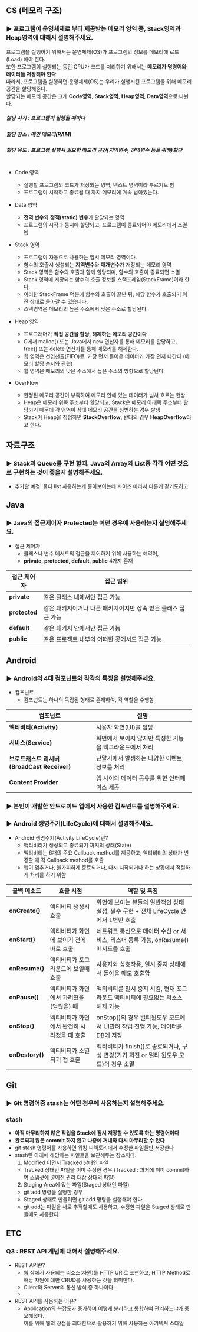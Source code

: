 ## CS (메모리 구조)
### :arrow_forward: 프로그램이 운영체제로 부터 제공받는 메모리 영역 중, Stack영역과 Heap영역에 대해서 설명해주세요.

프로그램을 실행하기 위해서는 운영체제(OS)가 프로그램의 정보를 메모리에 로드(Load) 해야 한다.  
또한 프로그램이 실행되는 동안 CPU가 코드를 처리하기 위해서는 **메모리가 명령어와 데이터들 저장해야 한다**   
따라서, 프로그램을 실행하면 운영체제(OS)는 우리가 실행시킨 프로그램을 위해 메모리 공간을 할당해준다.  
할당되는 메모리 공간은 크게 **Code영역**, **Stack영역**, **Heap영역**, **Data영역**으로 나뉜다.  

##### 할당 시기 : 프로그램이 실행될 때마다  
##### 할당 장소 : 메인 메모리(RAM)  
##### 할당 용도 : 프로그램 실행시 필요한 메모리 공간(지역변수, 전역변수 등을 위해)할당  <br><br>

* Code 영역
  - 실행할 프로그램의 코드가 저장되는 영역, 텍스트 영역이라 부르기도 함
  - 프로그램이 시작하고 종료될 때 까지 메모리에 계속 남아있는다.

* Data 영역
  -  **전역 변수**와 **정적(static) 변수**가 할당되는 영역
  - 프로그램의 시작과 동시에 할당되고, 프로그램이 종료되어야 메모리에서 소멸됨 

* Stack 영역
  - 프로그램이 자동으로 사용하는 임시 메모리 영역이다.
  - 함수의 호출시 생성되는 **지역변수**와 **매개변수**가 저장되는 메모리 영역
  - Stack 영역은 함수의 호출과 함께 할당되며, 함수의 호출이 종료되면 소멸
  - Stack 영역에 저장되는 함수의 호출 정보를 스택프레임(StackFrame)이라 한다.  
  - 이러한 StackFrame 덕분에 함수의 호출이 끝난 뒤, 해당 함수가 호출되기 이전 상태로 돌아갈 수 있습니다.
  - 스택영역은 메모리의 높은 주소에서 낮은 주소로 할당된다.  
 
* Heap 영역
  - 프로그래머가 **직접 공간을 할당, 해제하는 메모리 공간이다**  
  - C에서 malloc() 또는 Java에서 new 연산자를 통해 메모리를 할당하고, free() 또는 delete 연산자를 통해 메모리를 해제한다.  
  - 힙 영역은 선입선출(FIFO)로, 가장 먼저 들어온 데이터가 가장 먼저 나간다 (메모리 할당 순서와 관련)
  - 힙 영역은 메모리의 낮은 주소에서 높은 주소의 방향으로 할당된다.  

* OverFlow
  - 한정된 메모리 공간이 부족하여 메모리 안에 있는 데이터가 넘쳐 흐르는 현상
  - Heap은 메모리 위쪽 주소부터 할당되고, Stack은 메모리 아래쪽 주소부터 할당되기 때문에 각 영역이 상대 메모리 공간을 침범하는 경우 발생  
  - Stack이 Heap을 침범하면 **StackOverflow**, 반대의 경우 **HeapOverflow**라고 한다.    

## 자료구조
### :arrow_forward: Stack과 Queue를 구현 할때. Java의 Array와 List중 각각 어떤 것으로 구현하는 것이 좋을지 설명해주세요.
* 추가할 예정! 둘다 list 사용하는게 좋아보이는데 사이즈 따라서 다른거 같기도하고

## Java
### :arrow_forward: Java의 접근제어자 Protected는 어떤 경우에 사용하는지 설명해주세요.

* 접근 제어자
  - 클래스나 변수 메서드의 접근을 제어하기 위해 사용하는 예약어,
  - **private, protected, default, public** 4가지 존재
 
|접근 제어자|접근 범위|
|------|---|
|**private**|같은 클래스 내에서만 접근 가능|
|**protected**|같은 패키지이거나 다른 패키지이지만 상속 받은 클래스 접근 가능|
|**default**|같은 패키지 안에서만 접근 가능|
|**public**|같은 프로젝트 내부의 어떠한 곳에서도 접근 가능|


## Android
### :arrow_forward: Android의 4대 컴포넌트와 각각의 특징을 설명해주세요.

* 컴포넌트
  - 컴포넌트는 하나의 독립된 형태로 존재하여, 각 역할을 수행함  
  
|컴포넌트|설명|
|------|---|
|**액티비티(Activity)**|사용자 화면(UI)를 담당|
|**서비스(Service)**|화면에서 보이지 않지만 특정한 기능을 백그라운드에서 처리|
|**브로드캐스트 리시버(BroadCast Receiver)**|단말기에서 발생하는 다양한 이벤트, 정보를 처리|
|**Content Provider**|앱 사이의 데이터 공유를 위한 인터페이스 제공|

### :arrow_forward: 본인이 개발한 안드로이드 앱에서 사용한 컴포넌트를 설명해주세요.  
### :arrow_forward: Android 생명주기(LifeCycle)에 대해서 설명해주세요.
* Android 생명주기(Activity LifeCycle)란?
  - 액티비티가 생성되고 종료되기 까지의 상태(State)
  - 액티비티는 6개의 주요 Callback method를 제공하고, 액티비티의 상태가 변경할 때 각 Callback method를 호출
  - 앱이 멈추거나, 불가피하게 종료되거나, 다시 시작되거나 하는 상황에서 적절하게 처리를 하기 위함

|콜백 메소드|호출 시점|역할 및 특징|
|------|---|---|
|**onCreate()**|액티비티 생성시 호출|화면에 보이는 뷰들의 일반적인 상태 설정, 필수 구현 + 전체 LifeCycle 안에서 1번만 호출|
|**onStart()**|액티비티가 화면에 보이기 전에 바로 호출|네트워크 통신으로 데이터 수신 or 서비스, 리스너 등록 가능, onResume() 메서드를 호출| 
|**onResume()**|액티비티가 포그라운드에 보일때 호출|사용자와 상호작용, 일시 중지 상태에서 돌아올 때도 호출함|
|**onPause()**|액티비티가 화면에서 가려졌을(멈췄을) 때|액티비티를 일시 중지 시킴, 현재 포그라운드 액티비티에 필요없는 리소스 해제 가능|
|**onStop()**|액티비티가 화면에서 완전히 사라졌을 때 호출|onStop()의 경우 멀티윈도우 모드에서 UI관려 작업 진행 가능, 데이터를 DB에 저장|
|**onDestory()**|액티비티가 소멸되기 전 호출|액티비티가 finish()로 종료되거나, 구성 변경(기기 회전 or 멀티 윈도우 모드)의 경우 소멸|

## Git
### :arrow_forward: Git 명령어중 stash는 어떤 경우에 사용하는지 설명해주세요.  

### stash ###
  * **아직 마무리하지 않은 작업을 Stack에 잠시 저장할 수 있도록 하는 명령어이다**  
  * **완료되지 않은 commit 하지 않고 나중에 꺼내와 다시 마무리할 수 있다**  
  * git stash 명령어를 사용하면 워킹 디렉토리에서 수정한 파일들만 저장한다
  * stash란 아래에 해당하는 파일들을 보관해두는 장소이다.
    1. Modified 이면서 Tracked 상태인 파일
      - Tracked 상태인 파일을 이미 수정한 경우 (Tracked : 과거에 이미 commit하여 스냅샷에 넣어진 관리 대상 상태의 파일)  
    2. Staging Area에 있는 파일(Staged 상태인 파일)
      - git add 명령을 실행한 경우
      - Staged 상태로 만들려면 git add 명령을 실행해야 한다
      - git add는 파일을 새로 추적할때도 사용하고, 수정한 파일을 Staged 상태로 만들때도 사용한다.
  

## ETC
### Q3 : REST API 개념에 대해서 설명해주세요.
* REST API란?
  - 웹 상에서 사용되는 리소스(자원)를 HTTP URI로 표현하고, HTTP Method로 해당 자원에 대한 CRUD를 사용하는 것을 의미한다.
  - Client와 Server의 통신 방식 중 하나이다.
  - 
* REST API를 사용하는 이유?
  - Application의 복잡도가 증가하며 어떻게 분리하고 통합하여 관리하느냐가 중요해졌다.  
    이를 위해 웹의 장점을 최대한으로 활용하기 위해 사용하는 아키텍쳐 스타일
